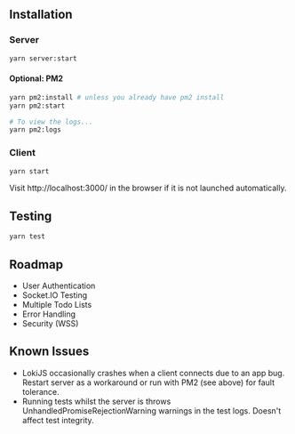 ## Installation

### Server

```sh
yarn server:start
```

#### Optional: PM2

```sh
yarn pm2:install # unless you already have pm2 install
yarn pm2:start

# To view the logs...
yarn pm2:logs
```

### Client

```sh
yarn start
```

Visit http://localhost:3000/ in the browser if it is not launched automatically.

## Testing

```sh
yarn test
```

## Roadmap

- User Authentication
- Socket.IO Testing
- Multiple Todo Lists
- Error Handling
- Security (WSS)

## Known Issues

- LokiJS occasionally crashes when a client connects due to an app bug. Restart server as a workaround or run with PM2 (see above) for fault tolerance.
- Running tests whilst the server is throws UnhandledPromiseRejectionWarning warnings in the test logs. Doesn't affect test integrity.
